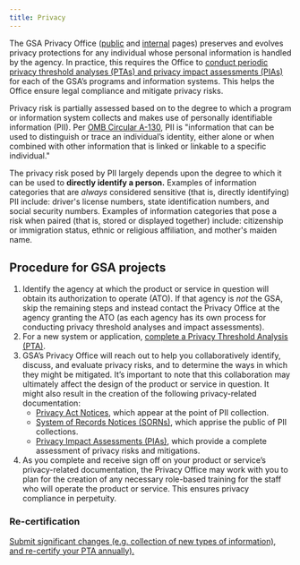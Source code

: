 ```yaml
---
title: Privacy
---
```


The GSA Privacy Office ([public](https://www.gsa.gov/privacygsa) and
[internal](https://insite.gsa.gov/privacygsa) pages) preserves and evolves
privacy protections for any individual whose personal information is handled by
the agency. In practice, this requires the Office to
[conduct periodic privacy threshold analyses (PTAs) and privacy impact assessments (PIAs)](https://gsa.gov/portal/getMediaData?mediaId=199855)
for each of the GSA&rsquo;s programs and information systems. This helps the
Office ensure legal compliance and mitigate privacy risks.

Privacy risk is partially assessed based on to the degree to which a program or
information system collects and makes use of personally identifiable information
(PII). Per
[OMB Circular A-130](https://obamawhitehouse.archives.gov/sites/default/files/omb/assets/OMB/circulars/a130/a130revised.pdf),
PII is "information that can be used to distinguish or trace an
individual&rsquo;s identity, either alone or when combined with other
information that is linked or linkable to a specific individual."

The privacy risk posed by PII largely depends upon the degree to which it can be
used to **directly identify a person.** Examples of information categories that
are _always_ considered sensitive (that is, directly identifying) PII include:
driver's license numbers, state identification numbers, and social security
numbers. Examples of information categories that pose a risk when paired (that
is, stored or displayed together) include: citizenship or immigration status,
ethnic or religious affiliation, and mother's maiden name.

## Procedure for GSA projects

1. Identify the agency at which the product or service in question will obtain
   its authorization to operate (ATO). If that agency is _not_ the GSA, skip the
   remaining steps and instead contact the Privacy Office at the agency granting
   the ATO (as each agency has its own process for conducting privacy threshold
   analyses and impact assessments).
1. For a new system or application,
   [complete a Privacy Threshold Analysis (PTA)](https://docs.google.com/forms/d/e/1FAIpQLSe67dJP618fki34die_dLfbf1YJps6j6_PoZT1trSkJNgA2Tw/viewform).
1. GSA&rsquo;s Privacy Office will reach out to help you collaboratively
   identify, discuss, and evaluate privacy risks, and to determine the ways in
   which they might be mitigated. It&rsquo;s important to note that this
   collaboration may ultimately affect the design of the product or service in
   question. It might also result in the creation of the following
   privacy-related documentation:
   - [Privacy Act Notices](https://docs.google.com/a/gsa.gov/document/d/1CcVLPNNra1WCGqHewK2ojQ_ysHcGxmJ1IlsCo9pAiSU/edit?usp=drive_web),
     which appear at the point of PII collection.
   - [System of Records Notices (SORNs)](https://docs.google.com/document/d/1hDIDvcTv-zplMBl_uQbg7GQ5uwrC-2Jr8xg4D073q5Y/edit),
     which apprise the public of PII collections.
   - [Privacy Impact Assessments (PIAs)](https://drive.google.com/open?id=19eoRUodDEOxrM5AeBIYQfbA1MLyrjCOGuRYl9K_73Io),
     which provide a complete assessment of privacy risks and mitigations.
1. As you complete and receive sign off on your product or service&rsquo;s
   privacy-related documentation, the Privacy Office may work with you to plan
   for the creation of any necessary role-based training for the staff who will
   operate the product or service. This ensures privacy compliance in
   perpetuity.

### Re-certification

[Submit significant changes (e.g. collection of new types of information), and re-certify your PTA annually).](https://docs.google.com/forms/d/e/1FAIpQLSdUQeMI8fT21ggQ7dt-vgYpeJyoezlDjyC67V_5vPna1j2c4A/viewform)
